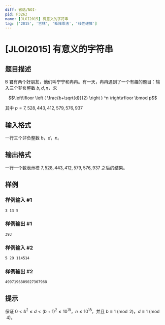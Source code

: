 ```yaml
---
diff: 省选/NOI-
pid: P3263
name: [JLOI2015] 有意义的字符串
tag: ['2015', '吉林', '矩阵乘法', '线性递推']
---
```

# [JLOI2015] 有意义的字符串
## 题目描述

B 君有两个好朋友，他们叫宁宁和冉冉。有一天，冉冉遇到了一个有趣的题目：输入三个非负整数 $b,d,n$，求

$$\left\lfloor \left ( \frac{b+\sqrt{d}}{2} \right ) ^n \right\rfloor \bmod p$$

其中 $p=7,528,443,412,579,576,937$
## 输入格式

一行三个非负整数 $b$，$d$，$n$。
## 输出格式

一行一个数表示模 $7,528,443,412,579,576,937$ 之后的结果。
## 样例

### 样例输入 #1
```
3 13 5

```
### 样例输出 #1
```
393

```
### 样例输入 #2
```
5 29 114514

```
### 样例输出 #2
```
4997196309027367968

```
## 提示

保证 $0<b^2 \le d<(b+1)^2 \le 10^{18}$，$n \le 10^{18}$，并且 $b\equiv 1\pmod 2$，$d\equiv 1\pmod 4$。

